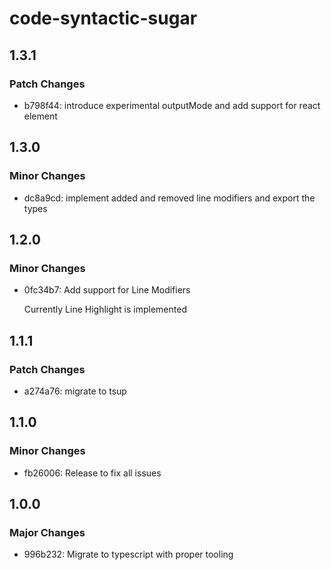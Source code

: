 # code-syntactic-sugar

## 1.3.1

### Patch Changes

- b798f44: introduce experimental outputMode and add support for react element

## 1.3.0

### Minor Changes

- dc8a9cd: implement added and removed line modifiers and export the types

## 1.2.0

### Minor Changes

- 0fc34b7: Add support for Line Modifiers

  Currently Line Highlight is implemented

## 1.1.1

### Patch Changes

- a274a76: migrate to tsup

## 1.1.0

### Minor Changes

- fb26006: Release to fix all issues

## 1.0.0

### Major Changes

- 996b232: Migrate to typescript with proper tooling
